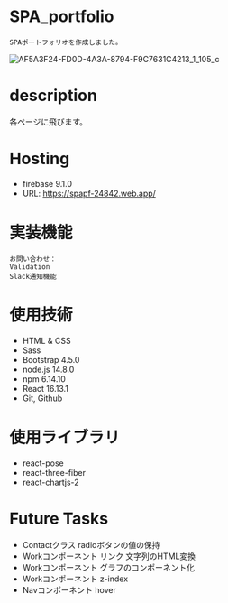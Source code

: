 # SPA_portfolio
```
SPAポートフォリオを作成しました。
```
![AF5A3F24-FD0D-4A3A-8794-F9C7631C4213_1_105_c](https://user-images.githubusercontent.com/67915047/101193629-36622100-36a0-11eb-95e0-8105d97df2f5.jpeg)
# description
各ページに飛びます。

# Hosting
* firebase 9.1.0
* URL: https://spapf-24842.web.app/

# 実装機能
```
お問い合わせ：
Validation
Slack通知機能
```

# 使用技術
- HTML & CSS
- Sass
- Bootstrap 4.5.0
- node.js 14.8.0
- npm 6.14.10
- React 16.13.1
- Git, Github

# 使用ライブラリ
- react-pose
- react-three-fiber
- react-chartjs-2

# Future Tasks
* Contactクラス radioボタンの値の保持
* Workコンポーネント リンク 文字列のHTML変換
* Workコンポーネント グラフのコンポーネント化
* Workコンポーネント z-index
* Navコンポーネント hover
<!-- * firebase（cloud functions） -->
<!-- * 非同期通信 -->